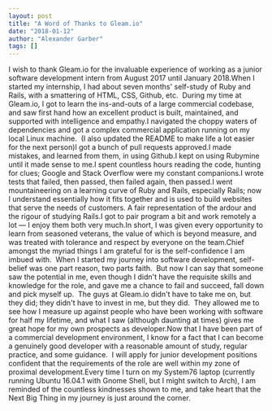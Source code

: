 ```yaml
---
layout: post
title: "A Word of Thanks to Gleam.io"
date: "2018-01-12"
author: "Alexander Garber"
tags: []
---
```


I wish to thank Gleam.io for the invaluable experience of working as a junior software development intern from August 2017 until January 2018.When I started my internship, I had about seven months' self-study of Ruby and Rails, with a smattering of HTML, CSS, Github, etc.  During my time at Gleam.io, I got to learn the ins-and-outs of a large commercial codebase, and saw first hand how an excellent product is built, maintained, and supported with intelligence and empathy.I navigated the choppy waters of dependencies and got a complex commercial application running on my local Linux machine.  (I also updated the README to make life a lot easier for the next person)I got a bunch of pull requests approved.I made mistakes, and learned from them, in using Github.I kept on using Rubymine until it made sense to me.I spent countless hours reading the code, hunting for clues; Google and Stack Overflow were my constant companions.I wrote tests that failed, then passed, then failed again, then passed.I went mountaineering on a learning curve of Ruby and Rails, especially Rails; now I understand essentially how it fits together and is used to build websites that serve the needs of customers. A fair representation of the ardour and the rigour of studying Rails.I got to pair program a bit and work remotely a lot — I enjoy them both very much.In short, I was given every opportunity to learn from seasoned veterans, the value of which is beyond measure, and was treated with tolerance and respect by everyone on the team.Chief amongst the myriad things I am grateful for is the self-confidence I am imbued with.  When I started my journey into software development, self-belief was one part reason, two parts faith.  But now I can say that someone saw the potential in me, even though I didn't have the requisite skills and knowledge for the role, and gave me a chance to fail and succeed, fall down and pick myself up.  The guys at Gleam.io didn't have to take me on, but they did; they didn't have to invest in me, but they did.  They allowed me to see how I measure up against people who have been working with software for half my lifetime, and what I saw (although daunting at times) gives me great hope for my own prospects as developer.Now that I have been part of a commercial development environment, I know for a fact that I can become a genuinely good developer with a reasonable amount of study, regular practice, and some guidance.  I will apply for junior development positions confident that the requirements of the role are well within my zone of proximal development.Every time I turn on my System76 laptop (currently running Ubuntu 16.04.1 with Gnome Shell, but I might switch to Arch), I am reminded of the countless kindnesses shown to me, and take heart that the Next Big Thing in my journey is just around the corner.